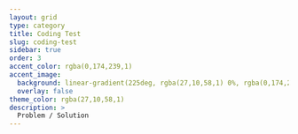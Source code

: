 ```yaml
---
layout: grid
type: category
title: Coding Test
slug: coding-test
sidebar: true
order: 3
accent_color: rgba(0,174,239,1)
accent_image:
  background: linear-gradient(225deg, rgba(27,10,58,1) 0%, rgba(0,174,239,1) 80%)
  overlay: false
theme_color: rgba(27,10,58,1)
description: >
  Problem / Solution
---
```

